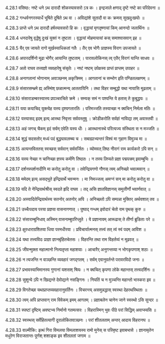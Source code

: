 4.28.1
वसिष्ठः:
नष्टे धने ऽथ दारादौ शोकस्यावसरो ऽत्र कः ।
इन्द्रजाले क्षणाद् दृष्टे नष्टे का परिदेवना ॥


4.28.2
गन्धर्वनगरस्यार्धे भूषिते दूषिते ऽथ वा ।
अविद्यांशे सुतादौ वा कः क्रमस् सुखदुःखयोः ॥


4.28.3
प्राप्ते धने ऽथ दारादौ हर्षस्यावसरो हि कः ।
वृद्धायां मृगतृष्णायां किम् आनन्दो जलार्थिनः ॥


4.28.4
धनदारेषु वृद्धेषु दुःखं युक्तं न तुष्टता ।
वृद्धायां मोहमायायां कस् समाश्वासवान् इह ॥


4.28.5
यैर् एव जायते रागो मूर्खस्याधिकतां गतैः ।
तैर् एव भोगैः प्राज्ञस्य विराग उपजायते ॥


4.28.6
अपारदर्शिनो मूढा भोगैर् आयान्ति तुष्टताम् ।
पारावलोकिनस् त्व् एतैर् विरागं यान्ति साधवः ॥


4.28.7
अतो राघव तत्त्वज्ञो व्यवहारेषु संसृतेः ।
नष्टं नष्टम् उपेक्षस्व प्राप्तं प्राप्तम् उपाहर ॥


4.28.8
अनागतानां भोगानाम् अवाञ्छनम् अकृत्रिमम् ।
आगतानां च सम्भोग इति पण्डितलक्षणम् ॥


4.28.9
संसारसम्भ्रमे ह्य् अस्मिंश् छन्नात्मन्य् आततायिनि ।
तथा विहर सम्बुद्धो यथा नायासि मूढताम् ॥


4.28.10
संसाराडम्बरस्यास्य प्रपञ्चरचिते क्रमे ।
सम्यक् समं न पश्यन्ति ये हतास् ते कुबुद्धयः ॥


4.28.11
यया कयाचिद् युक्त्येह यस्य दृश्यगतारतिः ।
परिमज्जति तस्याच्छा न क्वचिन् निर्मला मतिः ॥


4.28.12
यस्यासद् इदम् इत्य् आस्था निवृत्ता सर्ववस्तुषु ।
क्रोडीकरोति सर्वज्ञं नाविद्या तम् अवास्तवी ॥


4.28.13
अहं जगच् चैकम् इदं सर्वम् एवेति यस्य धीः ।
आस्थानास्थे परित्यज्य संस्थिता स न मज्जति ॥


4.28.14
शुद्धं सदसतोर् मध्यं पदं बुद्ध्यावलम्ब्य च ।
सबाह्याभ्यन्तरं विश्वं मा गृहाण विमुञ्च मा ॥


4.28.15
अत्यन्तविततस् स्वच्छस् सर्ववान् सर्ववर्जितः ।
व्योमवत् तिष्ठ नीरागं राम कार्यकरो ऽपि सन् ॥


4.28.16
यस्य नेच्छा न चानिच्छा ज्ञस्य कर्मणि तिष्ठतः ।
न तस्य लिप्यते प्रज्ञा पद्मपत्त्रम् इवाम्बुभिः ॥


4.28.17
दर्शनस्पर्शनादीनि मा करोतु करोतु वा ।
तवेन्द्रियगणो गौणस् त्वम् अनिच्छो भवात्मवान् ॥


4.28.18
ममेदम् इत्य् असद्भूते इन्द्रियार्थे भवन्मनः ।
मा निमज्जत्व् अमग्नं सन् मा करोतु करोतु वा ॥


4.28.19
यदि ते नेन्द्रियार्थश्रीस् स्वदते हृदि राघव ।
तद् असि ज्ञातविज्ञानस् समुत्तीर्णो भवार्णवात् ॥


4.28.20
अस्वादितेन्द्रियार्थस्य सतनोर् अतनोर् अपि ।
अनिच्छतो ऽपि सम्पन्ना मुक्तिर् अर्थवशात् तव ॥


4.28.21
उच्चैःपदाय परया प्रज्ञया वासनागणात् ।
पुष्पाद् गन्धम् इवोदारं चेतो राम पृथक् कुरु ॥


4.28.22
संसाराम्बुनिधाव् अस्मिन् वासनाम्बुपरिप्लुते ।
ये प्रज्ञानावम् आरूढास् ते तीर्णा ब्रुडिताः परे ॥


4.28.23
क्षुरधाराग्रशितया धिया परमधीरया ।
प्रविचार्यात्मनस् तत्त्वं तत् त्वं स्वं पदम् आविश ॥


4.28.24
यथा तत्त्वविदः प्राज्ञा ज्ञानबृंहितचेतसः ।
विहरन्ति तथा राम विहर्तव्यं न मूढवत् ॥


4.28.25
जीवन्मुक्ता महात्मानो नित्यतृप्ता महाशयाः ।
आचारैर् अनुगन्तव्या न भोगकृपणाश् शठाः ॥


4.28.26
न त्यजन्ति न वाञ्छन्ति व्यवहारं जगद्गतम् ।
सर्वम् एवानुवर्तन्ते परावरविदो जनाः ॥


4.28.27
प्रभावस्याभिमानस्य गुणानां यशसश् श्रियः ।
न क्वचित् कृपणा लोके महान्तस् तत्त्वदर्शिनः ॥


4.28.28
सुशून्ये ऽपि न खिद्यन्ते देवोद्याने नसङ्गिनः ।
नियतिं च न मुञ्चन्ति महान्तो भास्करा इव ॥


4.28.29
विगतेच्छा यथाप्राप्तव्यवहारानुवर्तिनः ।
विचरन्त्य् असमुन्नद्धास् स्वस्था देहरथस्थिताः ॥


4.28.30
त्वम् अपि प्राप्तवान् राम विवेकम् इमम् आगतम् ।
प्रज्ञाबलेन चानेन जाने स्वस्थो ऽसि सुन्दर ॥


4.28.31
स्पष्टां दृष्टिम् अवष्टभ्य निर्मानो गतमत्सरः ।
विहरास्मिन् भुवः पीठे परां सिद्धिम् अवाप्स्यसि ॥


4.28.32
स्वस्थस् सर्वेहितत्यागी दूरालोकितवाञ्छनः ।
परां शीतलताम् अन्तर् आदाय विहरानघ ॥


4.28.33
वाल्मीकिः:
इत्थं गिरा विमलया विमलाशयस्य रामो मुनेस् स परिमृष्ट इवाबभासे ।
ज्ञानामृतेन मधुरेण विराजतान्तः पूर्णश् शशाङ्क इव शीतलतां जगाम ॥


